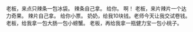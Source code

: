 老板，来点只辣条一包冰袋。
辣条自己拿。
给你。
啊！
老板，来片辣片一个达力奇果。
辣片自己拿。
给你小票。
奶奶，给我10块钱。老师今天让我交试卷钱。
老板，给我拿一包大肠一包小螃蟹。
老板，再给我拿一瓶健力宝一包小桃子。